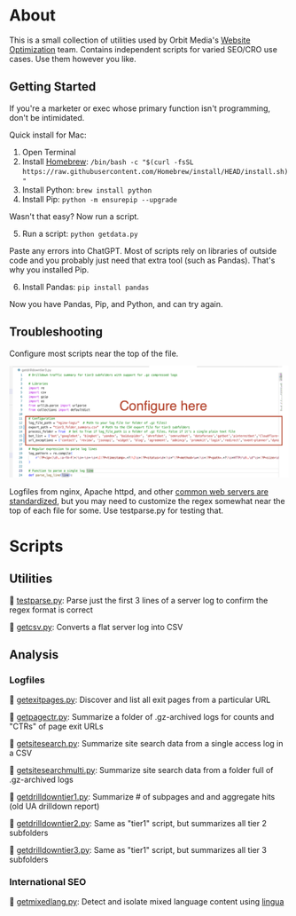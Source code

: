# About

This is a small collection of utilities used by Orbit Media's [Website Optimization](https://www.orbitmedia.com/website-optimization/) team. Contains independent scripts for varied SEO/CRO use cases. Use them however you like.

## Getting Started

If you're a marketer or exec whose primary function isn't programming, don't be intimidated.

Quick install for Mac:

1. Open Terminal 
2. Install [Homebrew](https://brew.sh): ``/bin/bash -c "$(curl -fsSL https://raw.githubusercontent.com/Homebrew/install/HEAD/install.sh)"``
3. Install Python:
``brew install python``
4. Install Pip:
``python -m ensurepip --upgrade``

Wasn't that easy? Now run a script.

5. Run a script:
``python getdata.py``

Paste any errors into ChatGPT. Most of scripts rely on libraries of outside code and you probably just need that extra tool (such as Pandas). That's why you installed Pip. 

6. Install Pandas:
``pip install pandas``

Now you have Pandas, Pip, and Python, and can try again.

## Troubleshooting

Configure most scripts near the top of the file.

![script configuration](./img/configure.png)

Logfiles from nginx, Apache httpd, and other [common web servers are standardized](https://en.wikipedia.org/wiki/Common_Log_Format), but you may need to customize the regex somewhat near the top of each file for some. Use testparse.py for testing that.

# Scripts

## Utilities

🐍 [testparse.py](https://github.com/Orbit-Media-Studios/wo-scripts/blob/main/testparse.py): Parse just the first 3 lines of a server log to confirm the regex format is correct

🐍 [getcsv.py](https://github.com/Orbit-Media-Studios/wo-scripts/blob/main/getcsv.py): Converts a flat server log into CSV

## Analysis 

### Logfiles 

🐍 [getexitpages.py](https://github.com/Orbit-Media-Studios/wo-scripts/blob/main/getexitpages.py): Discover and list all exit pages from a particular URL

🐍 [getpagectr.py](https://github.com/Orbit-Media-Studios/wo-scripts/blob/main/getpagectr.py): Summarize a folder of .gz-archived logs for counts and "CTRs" of page exit URLs

🐍 [getsitesearch.py](https://github.com/Orbit-Media-Studios/wo-scripts/blob/main/getsitesearch.py): Summarize site search data from a single access log in a CSV

🐍 [getsitesearchmulti.py](https://github.com/Orbit-Media-Studios/wo-scripts/blob/main/getsitesearchmulti.py): Summarize site search data from a folder full of .gz-archived logs

🐍 [getdrilldowntier1.py](https://github.com/Orbit-Media-Studios/wo-scripts/blob/main/getdrilldowntier1.py): Summarize # of subpages and and aggregate hits (old UA drilldown report)

🐍 [getdrilldowntier2.py](https://github.com/Orbit-Media-Studios/wo-scripts/blob/main/getdrilldowntier2.py): Same as "tier1" script, but summarizes all tier 2 subfolders

🐍 [getdrilldowntier3.py](https://github.com/Orbit-Media-Studios/wo-scripts/blob/main/getdrilldowntier3.py): Same as "tier1" script, but summarizes all tier 3 subfolders 


### International SEO

🐍 [getmixedlang.py](https://github.com/Orbit-Media-Studios/wo-scripts/blob/main/getmixedlang.py): Detect and isolate mixed language content using [lingua](https://github.com/pemistahl/lingua-py)


